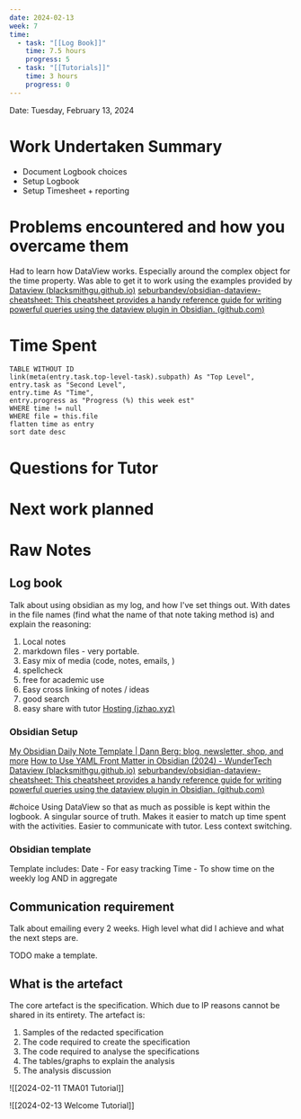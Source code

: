 ```yaml
---
date: 2024-02-13
week: 7
time:
  - task: "[[Log Book]]"
    time: 7.5 hours
    progress: 5
  - task: "[[Tutorials]]"
    time: 3 hours
    progress: 0
---
```

Date: Tuesday, February 13, 2024
# Work Undertaken Summary
- Document Logbook choices
- Setup Logbook
- Setup Timesheet + reporting

# Problems encountered and how you overcame them
Had to learn how DataView works. Especially around the complex object for the time property. Was able to get it to work using the examples provided by [Dataview (blacksmithgu.github.io)](https://blacksmithgu.github.io/obsidian-dataview/)
[seburbandev/obsidian-dataview-cheatsheet: This cheatsheet provides a handy reference guide for writing powerful queries using the dataview plugin in Obsidian. (github.com)](https://github.com/seburbandev/obsidian-dataview-cheatsheet)

# Time Spent
```dataview
TABLE WITHOUT ID
link(meta(entry.task.top-level-task).subpath) As "Top Level",
entry.task as "Second Level",
entry.time As "Time",
entry.progress as "Progress (%) this week est"
WHERE time != null
WHERE file = this.file
flatten time as entry
sort date desc
```

# Questions for Tutor


# Next work planned


# Raw Notes
## Log book
Talk about using obsidian as my log, and how I've set things out. With dates in the file names (find what the name of that note taking method is) and explain the reasoning:

1) Local notes
2) markdown files - very portable.
3) Easy mix of media (code, notes, emails, )
4) spellcheck
5) free for academic use
6) Easy cross linking of notes / ideas
7) good search
8) easy share with tutor [Hosting (jzhao.xyz)](https://quartz.jzhao.xyz/hosting)

### Obsidian Setup
[My Obsidian Daily Note Template | Dann Berg: blog, newsletter, shop, and more](https://dannb.org/blog/2022/obsidian-daily-note-template/)
[How to Use YAML Front Matter in Obsidian (2024) - WunderTech](https://www.wundertech.net/yaml-front-matter-in-obsidian/)
[Dataview (blacksmithgu.github.io)](https://blacksmithgu.github.io/obsidian-dataview/)
[seburbandev/obsidian-dataview-cheatsheet: This cheatsheet provides a handy reference guide for writing powerful queries using the dataview plugin in Obsidian. (github.com)](https://github.com/seburbandev/obsidian-dataview-cheatsheet)


#choice Using DataView so that as much as possible is kept within the logbook. A singular source of truth. Makes it easier to match up time spent with the activities. Easier to communicate with tutor. Less context switching.

### Obsidian template
Template includes:
Date - For easy tracking
Time - To show time on the weekly log AND in aggregate

## Communication requirement
Talk about emailing every 2 weeks. High level what did I achieve and what the next steps are.

TODO make a template.


## What is the artefact
The core artefact is the specification. Which due to IP reasons cannot be shared in its entirety.
The artefact is:
1) Samples of the redacted specification
2) The code required to create the specification
3) The code required to analyse the specifications
4) The tables/graphs to explain the analysis
5) The analysis discussion

![[2024-02-11 TMA01 Tutorial]]

![[2024-02-13 Welcome Tutorial]]